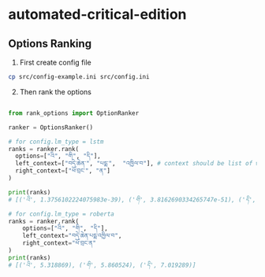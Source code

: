 # automated-critical-edition

## Options Ranking

1. First create config file
```bash
cp src/config-example.ini src/config.ini
```

2. Then rank the options
```python

from rank_options import OptionRanker

ranker = OptionsRanker()

# for config.lm_type = lstm
ranks = ranker.rank(
  options=["འི", "གི", "དི"],
  left_context=["བདེ་ཆེན་", "པདྨ་",  "འཁྱིལ་བ"], # context should be list of words
  right_context=["ཕོ་བྲང་", "ན"]
)

print(ranks)
# [('འི', 1.3756102224075983e-39), ('གི', 3.8162690334265747e-51), ('དི', 7.808966806052166e-57)]

# for config.lm_type = roberta
ranks = ranker.rank(
    options=["འི", "གི", "དི"],
    left_context="བདེ་ཆེན་པདྨ་འཁྱིལ་བ",
    right_context="ཕོ་བྲང་ན"
)
print(ranks)
# [('འི', 5.318869), ('གི', 5.860524), ('དི', 7.019289)]
```
